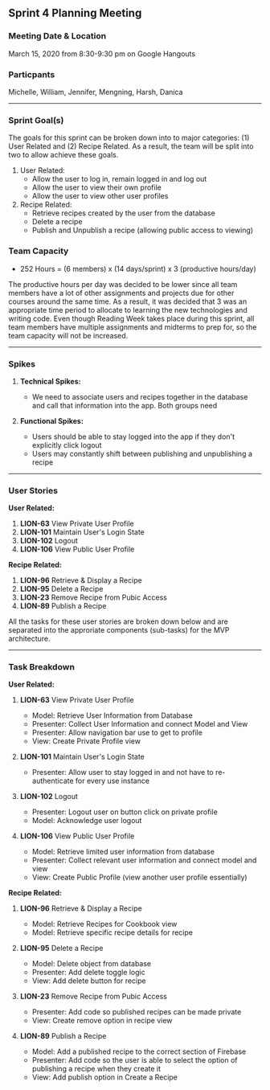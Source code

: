 ## Sprint 4 Planning Meeting

### Meeting Date & Location
March 15, 2020 from 8:30-9:30 pm on Google Hangouts

### Particpants
Michelle, William, Jennifer, Mengning, Harsh, Danica

--- 

### Sprint Goal(s)
The goals for this sprint can be broken down into to major categories: (1) User Related and (2) Recipe Related. As a result, the team will be split into two to allow achieve these goals.

1. User Related: 
    - Allow the user to log in, remain logged in and log out
    - Allow the user to view their own profile
    - Allow the user to view other user profiles
2. Recipe Related:
    - Retrieve recipes created by the user from the database
    - Delete a recipe
    - Publish and Unpublish a recipe (allowing public access to viewing)

### Team Capacity
- 252 Hours = (6 members) x (14 days/sprint) x 3 (productive hours/day)

The productive hours per day was decided to be lower since all team members have a lot of other assignments and projects due for other courses around the same time.
As a result, it was decided that 3 was an appropriate time period to allocate to learning the new technologies and writing code.
Even though Reading Week takes place during this sprint, all team members have multiple assignments and midterms to prep for, so the team capacity will not be increased.

---

### Spikes
1. **Technical Spikes:**
    -  We need to associate users and recipes together in the database and call that information into the app. Both groups need

2. **Functional Spikes:**
    - Users should be able to stay logged into the app if they don't explicitly click logout
    - Users may constantly shift between publishing and unpublishing a recipe
    
---

### User Stories

**User Related:**
1. **LION-63** View Private User Profile
2. **LION-101** Maintain User's Login State
3. **LION-102** Logout
4. **LION-106** View Public User Profile

**Recipe Related:**
1. **LION-96** Retrieve & Display a Recipe
2. **LION-95** Delete a Recipe
3. **LION-23** Remove Recipe from Pubic Access
4. **LION-89** Publish a Recipe

All the tasks for these user stories are broken down below and are separated into the approriate components (sub-tasks) for the MVP architecture.

---

### Task Breakdown

**User Related:**

1. **LION-63** View Private User Profile
    - Model: Retrieve User Information from Database
    - Presenter: Collect User Information and connect Model and View
    - Presenter: Allow navigation bar use to get to profile
    - View: Create Private Profile view
    
2. **LION-101** Maintain User's Login State
    - Presenter: Allow user to stay logged in and not have to re-authenticate for every use instance
    
3. **LION-102** Logout
    - Presenter: Logout user on button click on private profile
    - Model: Acknowledge user logout

4. **LION-106** View Public User Profile
    - Model: Retrieve limited user information from database
    - Presenter: Collect relevant user information and connect model and view
    - View: Create Public Profile (view another user profile essentially)
 
**Recipe Related:**

1. **LION-96** Retrieve & Display a Recipe
    - Model: Retrieve Recipes for Cookbook view
    - Model: Retrieve specific recipe details for recipe
    
2. **LION-95** Delete a Recipe
    - Model: Delete object from database
    - Presenter: Add delete toggle logic
    - View: Add delete button for recipe
    
3. **LION-23** Remove Recipe from Pubic Access
    - Presenter: Add code so published recipes can be made private
    - View: Create remove option in recipe view
    
4. **LION-89** Publish a Recipe
    - Model: Add a published recipe to the correct section of Firebase
    - Presenter: Add code so the user is able to select the option of publishing a recipe when they create it
    - View: Add publish option in Create a Recipe
